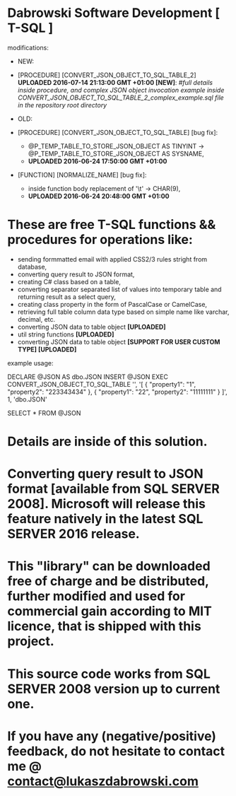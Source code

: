 # Dabrowski Software Development [ T-SQL ]

modifications:
- NEW:
 - [PROCEDURE]	[CONVERT_JSON_OBJECT_TO_SQL_TABLE_2] <strong>UPLOADED 2016-07-14 21:13:00 GMT +01:00 [NEW]</strong>:
  #*full details inside procedure, and complex JSON object invocation example inside CONVERT_JSON_OBJECT_TO_SQL_TABLE_2_complex_example.sql file in the repository root directory*
 
- OLD:
- [PROCEDURE]	[CONVERT_JSON_OBJECT_TO_SQL_TABLE] [bug fix]:
   - @P_TEMP_TABLE_TO_STORE_JSON_OBJECT AS TINYINT -> @P_TEMP_TABLE_TO_STORE_JSON_OBJECT AS SYSNAME,
   - <strong>UPLOADED 2016-06-24 17:50:00 GMT +01:00</strong>
- [FUNCTION]	[NORMALIZE_NAME] [bug fix]:
   - inside function body replacement of '\t' -> CHAR(9),
   - <strong>UPLOADED 2016-06-24 20:48:00 GMT +01:00</strong>
   

# These are free T-SQL functions && procedures for operations like:
 - sending formmatted email with applied CSS2/3 rules stright from database,
 - converting query result to JSON format,
 - creating C# class based on a table,
 - converting separator separated list of values into temporary table and returning result as a select query,
 - creating class property in the form of PascalCase or CamelCase,
 - retrieving full table column data type based on simple name like varchar, decimal, etc.
 - converting JSON data to table object <strong>[UPLOADED]</strong>
 - util string functions <strong> [UPLOADED]</strong> 
 - converting JSON data to table object <strong> [SUPPORT FOR USER CUSTOM TYPE] [UPLOADED]</strong>

example usage:

DECLARE @JSON AS dbo.JSON
INSERT @JSON
EXEC CONVERT_JSON_OBJECT_TO_SQL_TABLE 
										'',
										'[
										 {
											"property1": "1",
											"property2": "223343434"
										 },
										 {
											"property1": "22",
											"property2": "11111111"
										 }
									   ]',
									   1,
									   'dbo.JSON'

SELECT * FROM @JSON


# Details are inside of this solution.

# Converting query result to JSON format [available from SQL SERVER 2008]. Microsoft will release this feature natively in the latest SQL SERVER 2016 release.

# This "library" can be downloaded free of charge and be distributed, further modified and used for commercial gain according to MIT licence, that is shipped with this project.
  
# This source code works from SQL SERVER 2008 version up to current one.

# If you have any (negative/positive) feedback, do not hesitate to contact me @ contact@lukaszdabrowski.com
